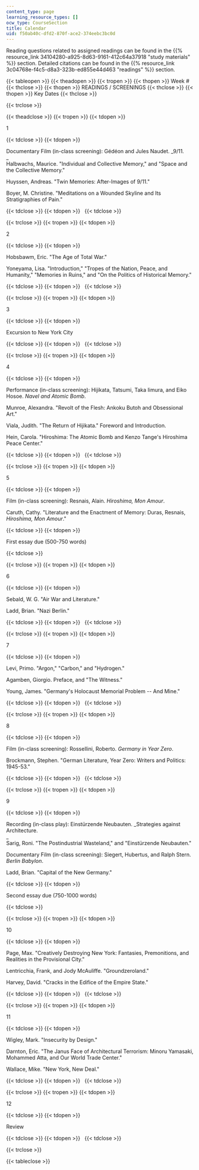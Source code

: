 ```yaml
---
content_type: page
learning_resource_types: []
ocw_type: CourseSection
title: Calendar
uid: f50ab40c-dfd2-870f-ace2-374eebc3bc0d
---
```


Reading questions related to assigned readings can be found in the {{% resource_link 34104280-a925-8d63-9161-412c64a37918 "study materials" %}} section. Detailed citations can be found in the {{% resource_link 3c04768e-f4c5-d8a3-323b-ed855e44d463 "readings" %}} section.

{{< tableopen >}}
{{< theadopen >}}
{{< tropen >}}
{{< thopen >}}
Week #
{{< thclose >}}
{{< thopen >}}
READINGS / SCREENINGS
{{< thclose >}}
{{< thopen >}}
Key Dates
{{< thclose >}}

{{< trclose >}}

{{< theadclose >}}
{{< tropen >}}
{{< tdopen >}}


1


{{< tdclose >}}
{{< tdopen >}}


Documentary Film (in-class screening): Gédéon and Jules Naudet. _9/11.  
_  
Halbwachs, Maurice. "Individual and Collective Memory," and "Space and the Collective Memory."

Huyssen, Andreas. "Twin Memories: After-Images of 9/11."

Boyer, M. Christine. "Meditations on a Wounded Skyline and Its Stratigraphies of Pain."


{{< tdclose >}}
{{< tdopen >}}
 
{{< tdclose >}}

{{< trclose >}}
{{< tropen >}}
{{< tdopen >}}


2


{{< tdclose >}}
{{< tdopen >}}


Hobsbawm, Eric. "The Age of Total War."

Yoneyama, Lisa. "Introduction," "Tropes of the Nation, Peace, and Humanity," "Memories in Ruins," and "On the Politics of Historical Memory."


{{< tdclose >}}
{{< tdopen >}}
 
{{< tdclose >}}

{{< trclose >}}
{{< tropen >}}
{{< tdopen >}}


3


{{< tdclose >}}
{{< tdopen >}}


Excursion to New York City


{{< tdclose >}}
{{< tdopen >}}
 
{{< tdclose >}}

{{< trclose >}}
{{< tropen >}}
{{< tdopen >}}


4


{{< tdclose >}}
{{< tdopen >}}


Performance (in-class screening): Hijikata, Tatsumi, Taka Iimura, and Eiko Hosoe. _Navel and Atomic Bomb_.

Munroe, Alexandra. "Revolt of the Flesh: Ankoku Butoh and Obsessional Art."

Viala, Judith. "The Return of Hijikata." Foreword and Introduction.

Hein, Carola. "Hiroshima: The Atomic Bomb and Kenzo Tange's Hiroshima Peace Center."


{{< tdclose >}}
{{< tdopen >}}
 
{{< tdclose >}}

{{< trclose >}}
{{< tropen >}}
{{< tdopen >}}


5


{{< tdclose >}}
{{< tdopen >}}


Film (in-class screening): Resnais, Alain. _Hiroshima, Mon Amour_.

Caruth, Cathy. "Literature and the Enactment of Memory: Duras, Resnais, _Hiroshima, Mon Amour_."


{{< tdclose >}}
{{< tdopen >}}


First essay due (500-750 words)


{{< tdclose >}}

{{< trclose >}}
{{< tropen >}}
{{< tdopen >}}


6


{{< tdclose >}}
{{< tdopen >}}


Sebald, W. G. "Air War and Literature."

Ladd, Brian. "Nazi Berlin."


{{< tdclose >}}
{{< tdopen >}}
 
{{< tdclose >}}

{{< trclose >}}
{{< tropen >}}
{{< tdopen >}}


7


{{< tdclose >}}
{{< tdopen >}}


Levi, Primo. "Argon," "Carbon," and "Hydrogen."

Agamben, Giorgio. Preface, and "The Witness."

Young, James. "Germany's Holocaust Memorial Problem -- And Mine."


{{< tdclose >}}
{{< tdopen >}}
 
{{< tdclose >}}

{{< trclose >}}
{{< tropen >}}
{{< tdopen >}}


8


{{< tdclose >}}
{{< tdopen >}}


Film (in-class screening): Rossellini, Roberto. _Germany in Year Zero_.

Brockmann, Stephen. "German Literature, Year Zero: Writers and Politics: 1945-53."


{{< tdclose >}}
{{< tdopen >}}
 
{{< tdclose >}}

{{< trclose >}}
{{< tropen >}}
{{< tdopen >}}


9


{{< tdclose >}}
{{< tdopen >}}


Recording (in-class play): Einstürzende Neubauten. _Strategies against Architecture.  
_  
Sarig, Roni. "The Postindustrial Wasteland," and "Einstürzende Neubauten."

Documentary Film (in-class screening): Siegert, Hubertus, and Ralph Stern. _Berlin Babylon_.

Ladd, Brian. "Capital of the New Germany."


{{< tdclose >}}
{{< tdopen >}}


Second essay due (750-1000 words)


{{< tdclose >}}

{{< trclose >}}
{{< tropen >}}
{{< tdopen >}}


10


{{< tdclose >}}
{{< tdopen >}}


Page, Max. "Creatively Destroying New York: Fantasies, Premonitions, and Realities in the Provisional City."

Lentricchia, Frank, and Jody McAuliffe. "Groundzeroland."

Harvey, David. "Cracks in the Edifice of the Empire State."


{{< tdclose >}}
{{< tdopen >}}
 
{{< tdclose >}}

{{< trclose >}}
{{< tropen >}}
{{< tdopen >}}


11


{{< tdclose >}}
{{< tdopen >}}


Wigley, Mark. "Insecurity by Design."

Darnton, Eric. "The Janus Face of Architectural Terrorism: Minoru Yamasaki, Mohammed Atta, and Our World Trade Center."

Wallace, Mike. "New York, New Deal."


{{< tdclose >}}
{{< tdopen >}}
 
{{< tdclose >}}

{{< trclose >}}
{{< tropen >}}
{{< tdopen >}}


12


{{< tdclose >}}
{{< tdopen >}}


Review


{{< tdclose >}}
{{< tdopen >}}
 
{{< tdclose >}}

{{< trclose >}}

{{< tableclose >}}